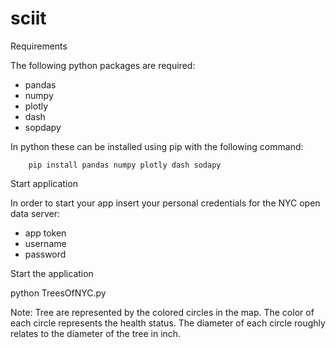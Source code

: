 # sciit

Requirements

The following python packages are required:
 - pandas
 - numpy
 - plotly
 - dash
 - sopdapy
 
In python these can be installed using pip with the following command:
 
        pip install pandas numpy plotly dash sodapy
 

Start application

In order to start your app insert your personal credentials for the NYC open data server:
 - app token
 - username
 - password

         
Start the application 

python TreesOfNYC.py


Note:
Tree are represented by the colored circles in the map. The color of each
circle represents the health status. The diameter of each circle roughly 
relates to the diameter of the tree in inch. 